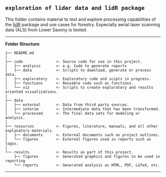 ## `exploration of lidar data and lidR package`

This folder contains material to test and explore processing capabilities of the [lidR](https://github.com/r-lidar/lidR) package and use cases for forestry. Especially aerial laser scanning data (ALS) from Lower Saxony is tested. 

--------

__Folder Structure__


    ├── README.md          
    |
    ├── code               <- Source code for use in this project.
    │   ├── analysis       <- e.g. Code to generate reports 
    │   ├── data           <- Scripts to download, generate or process data.
    │   ├── exploratory    <- Exploratory code and scipts in progress.
    │   ├── functions      <- Reusable code such as functions.
    │   └── viz            <- Scripts to create exploratory and results oriented visualizations.
    |
    ├── data
    │   ├── external       <- Data from third party sources.
    │   ├── interim        <- Intermediate data that has been transformed.
    │   └── processed      <- The final data sets for modeling or analysis.
    │
    ├── resources          <- Figures, literature, manuals, and all other explanatory materials.
    │   ├── documents      <- External documents such as project outlines. 
    │   └── figures        <- External figures used in reports such as logos.
    │
    └── results            <- Results as part of this project.
        ├── figures        <- Generated graphics and figures to be used in reporting 
        └── reports        <- Generated analysis as HTML, PDF, LaTeX, etc.


--------

